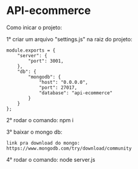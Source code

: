 # API-ecommerce

Como inicar o projeto:

1° criar um arquivo "settings.js" na raiz do projeto:

```
module.exports = {
    "server": {
        "port": 3001,
    },
    "db": {
        "mongodb": {
            "host": "0.0.0.0",
            "port": 27017,
            "database": "api-ecommerce" 
        }
    }
};
```

2° rodar o comando: npm i

3° baixar o mongo db:

    link pra download do mongo: https://www.mongodb.com/try/download/community 

4° rodar o comando: node server.js

